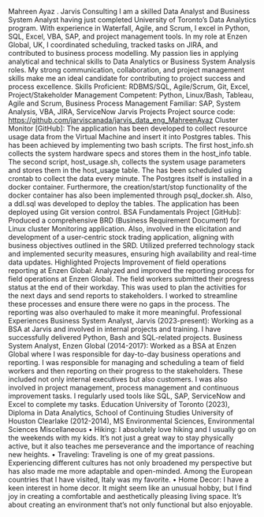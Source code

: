 Mahreen Ayaz . Jarvis Consulting
I am a skilled Data Analyst and Business System Analyst having just completed University of Toronto’s Data Analytics
program. With experience in Waterfall, Agile, and Scrum, I excel in Python, SQL, Excel, VBA, SAP, and project
management tools. In my role at Enzen Global, UK, I coordinated scheduling, tracked tasks on JIRA, and contributed to
business process modelling. My passion lies in applying analytical and technical skills to Data Analytics or Business System
Analysis roles. My strong communication, collaboration, and project management skills make me an ideal candidate for
contributing to project success and process excellence.
Skills
Proficient: RDBMS/SQL, Agile/Scrum, Git, Excel, Project/Stakeholder Management
Competent: Python, Linux/Bash, Tableau, Agile and Scrum, Business Process Management
Familiar: SAP, System Analysis, VBA, JIRA, ServiceNow
Jarvis Projects
Project source code: https://github.com/jarviscanada/jarvis_data_eng_MahreenAyaz
Cluster Monitor [GitHub]: The application has been developed to collect resource usage data from the Virtual Machine
and insert it into Postgres tables. This has been achieved by implementing two bash scripts. The first host_info.sh collects
the system hardware specs and stores them in the host_info table. The second script, host_usage.sh, collects the system
usage parameters and stores them in the host_usage table. The has been scheduled using crontab to collect the data
every minute. The Postgres itself is installed in a docker container. Furthermore, the creation/start/stop functionality
of the docker container has also been implemented through psql_docker.sh. Also, a ddl.sql was developed to deploy the
tables. The application has been deployed using Git version control.
BSA Fundamentals Project [GitHub]: Produced a comprehensive BRD (Business Requirement Document) for Linux
cluster Monitoring application. Also, involved in the elicitation and development of a user-centric stock trading application,
aligning with business objectives outlined in the SRD. Utilized preferred technology stack and implemented security
measures, ensuring high availability and real-time data updates.
Highlighted Projects
Improvement of field operations reporting at Enzen Global: Analyzed and improved the reporting process for
field operations at Enzen Global. The field workers submitted their progress status at the end of their workday. This was
used to plan the activities for the next days and send reports to stakeholders. I worked to streamline these processes and
ensure there were no gaps in the process. The reporting was also overhauled to make it more meaningful.
Professional Experiences
Business System Analyst, Jarvis (2023-present): Working as a BSA at Jarvis and involved in internal projects and
training. I have successfully delivered Python, Bash and SQL-related projects.
Business System Analyst, Enzen Global (2014-2017): Worked as a BSA at Enzen Global where I was responsible
for day-to-day business operations and reporting. I was responsible for managing and scheduling a team of field workers
and then reporting on their progress to the stakeholders. These included not only internal executives but also customers.
I was also involved in project management, process management and continuous improvement tasks. I regularly used tools
like SQL, SAP, ServiceNow and Excel to complete my tasks.
Education
University of Toronto (2023), Diploma in Data Analytics, School of Continuing Studies
University of Houston Clearlake (2012-2014), MS Environmental Sciences, Environmental Sciences
Miscellaneous
• Hiking: I absolutely love hiking and I usually go on the weekends with my kids. It’s not just a great way to stay
physically active, but it also teaches me perseverance and the importance of reaching new heights.
• Traveling: Traveling is one of my great passions. Experiencing different cultures has not only broadened my perspective but has also made me more adaptable and open-minded. Among the European countries that I have visited,
Italy was my favorite.
• Home Decor: I have a keen interest in home decor. It might seem like an unusual hobby, but I find joy in creating
a comfortable and aesthetically pleasing living space. It’s about creating an environment that’s not only functional
but also enjoyable.
